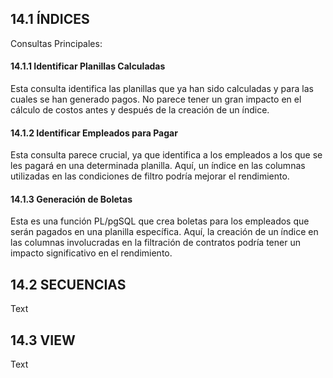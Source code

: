 ## 14.1 ÍNDICES
Consultas Principales:
#### 14.1.1 Identificar Planillas Calculadas
Esta consulta identifica las planillas que ya han sido calculadas y para las cuales se han generado pagos. No parece tener un gran impacto en el cálculo de costos antes y después de la creación de un índice.
#### 14.1.2 Identificar Empleados para Pagar
Esta consulta parece crucial, ya que identifica a los empleados a los que se les pagará en una determinada planilla. Aquí, un índice en las columnas utilizadas en las condiciones de filtro podría mejorar el rendimiento.
#### 14.1.3 Generación de Boletas
Esta es una función PL/pgSQL que crea boletas para los empleados que serán pagados en una planilla específica. Aquí, la creación de un índice en las columnas involucradas en la filtración de contratos podría tener un impacto significativo en el rendimiento.


## 14.2 SECUENCIAS
Text

## 14.3 VIEW
Text
